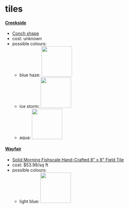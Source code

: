 # tiles

#### [Creekside](https://www.creeksidetile.com/)
- [Conch shape](https://www.creeksidetile.com/products.php?cid=1350)
- cost: unknown
- possible colours:
  - blue haze: <img src="https://www.creeksidetile.com/img/products/1342/15138995450.jpg" width=100>
  - ice storm: <img src="https://www.creeksidetile.com/img/products/1341/15138989220.jpg" width=100>
  - aqua: <img src="https://www.creeksidetile.com/img/products/1341/15138984020.jpg" width=100>

#### [Wayfair](https://www.wayfair.ca/)
- [Solid Morning Fishscale Hand-Crafted 8" x 8" Field Tile](https://www.wayfair.ca/home-improvement/pdp/villa-lagoon-tile-solid-morning-fishscale-hand-crafted-8-x-8-field-tile-vltv1181.html?piid=39952579)
- cost: $53.99/sq ft
- possible colours:
  - light blue: <img src="https://secure.img1-ag.wfcdn.com/im/20931407/resize-h3200-w2400%5Ecompr-r85/7925/79255737/Solid+Morning+Fishscale+Hand-Crafted+8%2522+x+8%2522+Field+Tile.jpg" width=100>
